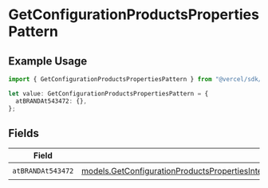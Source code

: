 # GetConfigurationProductsPropertiesPattern

## Example Usage

```typescript
import { GetConfigurationProductsPropertiesPattern } from "@vercel/sdk/models/getconfigurationproductsop.js";

let value: GetConfigurationProductsPropertiesPattern = {
  atBRANDAt543472: {},
};
```

## Fields

| Field                                                                                                                                                                                                                                          | Type                                                                                                                                                                                                                                           | Required                                                                                                                                                                                                                                       | Description                                                                                                                                                                                                                                    |
| ---------------------------------------------------------------------------------------------------------------------------------------------------------------------------------------------------------------------------------------------- | ---------------------------------------------------------------------------------------------------------------------------------------------------------------------------------------------------------------------------------------------- | ---------------------------------------------------------------------------------------------------------------------------------------------------------------------------------------------------------------------------------------------- | ---------------------------------------------------------------------------------------------------------------------------------------------------------------------------------------------------------------------------------------------- |
| `atBRANDAt543472`                                                                                                                                                                                                                              | [models.GetConfigurationProductsPropertiesIntegrationsResponse200ApplicationJSONResponseBodyProductsAtBRANDAt543472](../models/getconfigurationproductspropertiesintegrationsresponse200applicationjsonresponsebodyproductsatbrandat543472.md) | :heavy_check_mark:                                                                                                                                                                                                                             | N/A                                                                                                                                                                                                                                            |